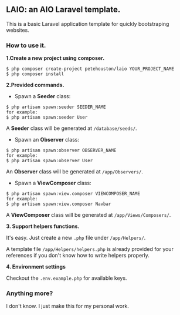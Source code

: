 ## LAIO: an AIO Laravel template.

This is a basic Laravel application template for quickly bootstraping websites.

### How to use it.

**1.Create a new project using composer.**

```
$ php composer create-project petehouston/laio YOUR_PROJECT_NAME
$ php composer install
```

**2.Provided commands.**

* Spawn a **Seeder** class:

```
$ php artisan spawn:seeder SEEDER_NAME
for example:
$ php artisan spawn:seeder User
```
A **Seeder** class will be generated at `/database/seeds/`.

* Spawn an **Observer** class:

```
$ php artisan spawn:observer OBSERVER_NAME
for example:
$ php artisan spawn:observer User
```

An **Observer** class will be generated at `/app/Observers/`.

* Spawn a **ViewComposer** class:

```
$ php artisan spawn:view.composer VIEWCOMPOSER_NAME
for example:
$ php artisan spawn:view.composer Navbar
```

A **ViewComposer** class will be generated at `/app/Views/Composers/`.

**3. Support helpers functions.**

It's easy. Just create a new `.php` file under `/app/Helpers/`.

A template file `/app/Helpers/helpers.php` is already provided for your references if you don't know how to write helpers properly.

**4. Environment settings**

Checkout the `.env.example.php` for available keys.

### Anything more?

I don't know. I just make this for my personal work.
